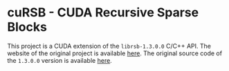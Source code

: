 # cuRSB - CUDA Recursive Sparse Blocks
This project is a CUDA extension of the `librsb-1.3.0.0` C/C++ API. The website of the original project is available [here](http://librsb.sourceforge.net/). The original source code of the `1.3.0.0` version is available [here](https://sourceforge.net/projects/librsb/).